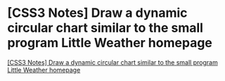 # [CSS3 Notes] Draw a dynamic circular chart similar to the small program Little Weather homepage
[[CSS3 Notes] Draw a dynamic circular chart similar to the small program Little Weather homepage](https://aiwithcloud.com/2022/09/19/css3_notes_draw_a_dynamic_circular_chart_similar_to_the_small_program_little_weather_homepage/)